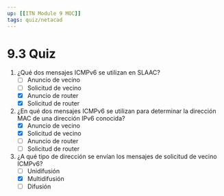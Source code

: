 ```yaml
---
up: [[ITN Module 9 MOC]]
tags: quiz/netacad
---
```

# 9.3 Quiz
1. ¿Qué dos mensajes ICMPv6 se utilizan en SLAAC?
	- [ ] Anuncio de vecino
	- [ ] Solicitud de vecino
	- [x] Anuncio de router
	- [x] Solicitud de router

2. ¿En qué dos mensajes ICMPv6 se utilizan para determinar la dirección MAC de una dirección IPv6 conocida?
	- [x] Anuncio de vecino
	- [x] Solicitud de vecino
	- [ ] Anuncio de router
	- [ ] Solicitud de router

3. ¿A qué tipo de dirección se envían los mensajes de solicitud de vecino ICMPv6?
	- [ ] Unidifusión
	- [x] Multidifusión
	- [ ] Difusión
